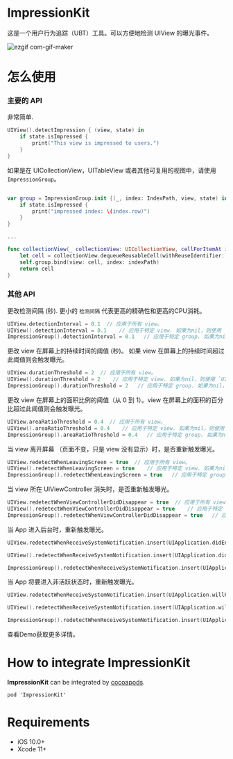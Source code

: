 # ImpressionKit

这是一个用户行为追踪（UBT）工具。可以方便地检测 UIView 的曝光事件。

![ezgif com-gif-maker](https://user-images.githubusercontent.com/5275802/120922347-30a2d200-c6fb-11eb-8994-f97c2bbc0ff8.gif)

# 怎么使用

### 主要的 API

非常简单. 

```swift
UIView().detectImpression { (view, state) in
    if state.isImpressed {
        print("This view is impressed to users.")
    }
}
```

如果是在 UICollectionView，UITableView 或者其他可复用的视图中，请使用`ImpressionGroup`。

```swift

var group = ImpressionGroup.init {(_, index: IndexPath, view, state) in
    if state.isImpressed {
        print("impressed index: \(index.row)")
    }
}

...

func collectionView(_ collectionView: UICollectionView, cellForItemAt indexPath: IndexPath) -> UICollectionViewCell {
    let cell = collectionView.dequeueReusableCell(withReuseIdentifier: "Cell", for: indexPath) as! Cell
    self.group.bind(view: cell, index: indexPath)
    return cell
}

```

### 其他 API

更改检测间隔 (秒). 更小的 `检测间隔` 代表更高的精确性和更高的CPU消耗。

```swift
UIView.detectionInterval = 0.1  // 应用于所有 view。
UIView().detectionInterval = 0.1    // 应用于特定 view. 如果为nil，则使用 `UIView.detectionInterval`。
ImpressionGroup().detectionInterval = 0.1   // 应用于特定 group. 如果为nil，则使用 `UIView.detectionInterval`。
```

更改 view 在屏幕上的持续时间的阈值 (秒)。 如果 view 在屏幕上的持续时间超过此阈值则会触发曝光。

```swift
UIView.durationThreshold = 2  // 应用于所有 view。
UIView().durationThreshold = 2    // 应用于特定 view. 如果为nil，则使用 `UIView.durationThreshold`。
ImpressionGroup().durationThreshold = 2   // 应用于特定 group. 如果为nil，则使用 `UIView.durationThreshold`。
```

更改 view 在屏幕上的面积比例的阈值（从 0 到 1）。view 在屏幕上的面积的百分比超过此阈值则会触发曝光。

```swift
UIView.areaRatioThreshold = 0.4  // 应用于所有 view。
UIView().areaRatioThreshold = 0.4    // 应用于特定 view. 如果为nil，则使用 `UIView.areaRatioThreshold`。
ImpressionGroup().areaRatioThreshold = 0.4   // 应用于特定 group. 如果为nil，则使用 `UIView.areaRatioThreshold` 。
```

当 view 离开屏幕 （页面不变，只是 view 没有显示）时，是否重新触发曝光。

```swift
UIView.redetectWhenLeavingScreen = true  // 应用于所有 view。
UIView().redetectWhenLeavingScreen = true    // 应用于特定 view. 如果为nil，则使用 `UIView.redetectWhenLeavingScreen`。
ImpressionGroup().redetectWhenLeavingScreen = true   // 应用于特定 group. 如果为nil，则使用 `UIView.redetectWhenLeavingScreen`。
```

当 view 所在 UIViewController 消失时，是否重新触发曝光。

```swift
UIView.redetectWhenViewControllerDidDisappear = true  // 应用于所有 view。
UIView().redetectWhenViewControllerDidDisappear = true    // 应用于特定 view. 如果为nil，则使用 `UIView.redetectWhenViewControllerDidDisappear`。
ImpressionGroup().redetectWhenViewControllerDidDisappear = true   // 应用于特定 group. 如果为nil，则使用 `UIView.redetectWhenViewControllerDidDisappear`
```

当 App 进入后台时，重新触发曝光。

```swift
UIView.redetectWhenReceiveSystemNotification.insert(UIApplication.didEnterBackgroundNotification)  // 应用于所有 view。

UIView().redetectWhenReceiveSystemNotification.insert(UIApplication.didEnterBackgroundNotification)    // 应用于特定 view。

ImpressionGroup().redetectWhenReceiveSystemNotification.insert(UIApplication.didEnterBackgroundNotification)   // 应用于特定 group。
```

当 App 将要进入非活跃状态时，重新触发曝光。

```swift
UIView.redetectWhenReceiveSystemNotification.insert(UIApplication.willResignActiveNotification)  // 应用于所有 view。

UIView().redetectWhenReceiveSystemNotification.insert(UIApplication.willResignActiveNotification)    // 应用于特定 view。

ImpressionGroup().redetectWhenReceiveSystemNotification.insert(UIApplication.willResignActiveNotification)   // 应用于特定 group。
```

查看Demo获取更多详情。

# How to integrate ImpressionKit

**ImpressionKit** can be integrated by [cocoapods](https://cocoapods.org/). 

```
pod 'ImpressionKit'
```

# Requirements

- iOS 10.0+
- Xcode 11+
